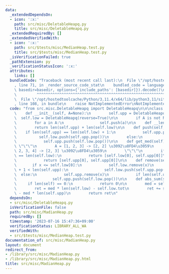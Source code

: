 ```yaml
---
data:
  _extendedDependsOn:
  - icon: ':x:'
    path: src/misc/DeletableHeapq.py
    title: src/misc/DeletableHeapq.py
  _extendedRequiredBy: []
  _extendedVerifiedWith:
  - icon: ':x:'
    path: src/$tests/misc/MedianHeap.test.py
    title: src/$tests/misc/MedianHeap.test.py
  _isVerificationFailed: true
  _pathExtension: py
  _verificationStatusIcon: ':x:'
  attributes:
    links: []
  bundledCode: "Traceback (most recent call last):\n  File \"/opt/hostedtoolcache/Python/3.11.4/x64/lib/python3.11/site-packages/onlinejudge_verify/documentation/build.py\"\
    , line 71, in _render_source_code_stat\n    bundled_code = language.bundle(stat.path,\
    \ basedir=basedir, options={'include_paths': [basedir]}).decode()\n          \
    \         ^^^^^^^^^^^^^^^^^^^^^^^^^^^^^^^^^^^^^^^^^^^^^^^^^^^^^^^^^^^^^^^^^^^^^^^^^^^^^^^^^\n\
    \  File \"/opt/hostedtoolcache/Python/3.11.4/x64/lib/python3.11/site-packages/onlinejudge_verify/languages/python.py\"\
    , line 108, in bundle\n    raise NotImplementedError\nNotImplementedError\n"
  code: "from src.misc.DeletableHeapq import DeletableHeapq\n\n\nclass MedianHeap:\n\
    \    def __init__(self, A=None):\n        self.upp = DeletableHeapq()\n      \
    \  self.low = DeletableHeapq(reverse=True)\n\n        if A is not None:\n    \
    \        for a in A:\n                self.push(a)\n\n    def __len__(self):\n\
    \        return len(self.upp) + len(self.low)\n\n    def push(self, x):\n    \
    \    if len(self.upp) == len(self.low) + 1:\n            self.upp.push(x)\n  \
    \          self.low.push(self.upp.pop())\n        else:\n            self.low.push(x)\n\
    \            self.upp.push(self.low.pop())\n\n    def get_med(self):\n       \
    \ \"\"\"\n        A = [1, 2, 3] -> [2, 2] \u3092\u8FD4\u3059\n        A = [1,\
    \ 2, 3, 4] -> [2, 3] \u3092\u8FD4\u3059\n        \"\"\"\n        if len(self.upp)\
    \ == len(self.low):\n            return [self.low[0], self.upp[0]]\n        else:\n\
    \            return [self.upp[0], self.upp[0]]\n\n    def remove(self, x):\n \
    \       if x <= self.low[0]:\n            self.low.remove(x)\n            if len(self.low)\
    \ + 1 < len(self.upp):\n                self.low.push(self.upp.pop())\n      \
    \  else:\n            self.upp.remove(x)\n            if len(self.upp) < len(self.low):\n\
    \                self.upp.push(self.low.pop())\n\n    def abs_sum(self):\n   \
    \     if len(self) == 0:\n            return 0\n\n        med = self.upp[0]\n\
    \        ret = med * len(self.low) - self.low.tot\n        ret += self.upp.tot\
    \ - med * len(self.upp)\n        return ret\n"
  dependsOn:
  - src/misc/DeletableHeapq.py
  isVerificationFile: false
  path: src/misc/MadianHeap.py
  requiredBy: []
  timestamp: '2023-07-16 15:47:36+09:00'
  verificationStatus: LIBRARY_ALL_WA
  verifiedWith:
  - src/$tests/misc/MedianHeap.test.py
documentation_of: src/misc/MadianHeap.py
layout: document
redirect_from:
- /library/src/misc/MadianHeap.py
- /library/src/misc/MadianHeap.py.html
title: src/misc/MadianHeap.py
---
```

